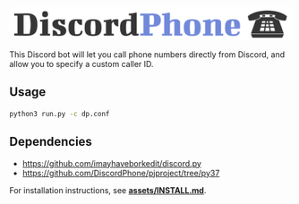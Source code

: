 ![](assets/logo/discordphone-new.png)

This Discord bot will let you call phone numbers directly from Discord, and allow you to specify a custom caller ID.

## Usage
```bash
python3 run.py -c dp.conf
```

## Dependencies
- https://github.com/imayhaveborkedit/discord.py
- https://github.com/DiscordPhone/pjproject/tree/py37

For installation instructions, see [**assets/INSTALL.md**](https://github.com/DiscordPhone/DiscordPhone/blob/master/assets/INSTALL.md).
